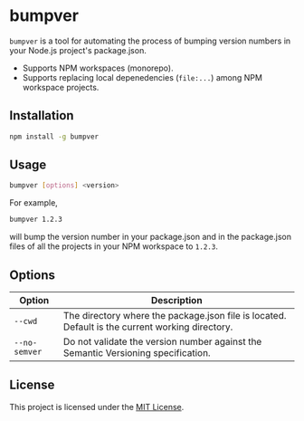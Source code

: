 # bumpver

`bumpver` is a tool for automating the process of bumping version numbers in your Node.js project's package.json.

* Supports NPM workspaces (monorepo).
* Supports replacing local depenedencies (`file:...`) among NPM workspace projects.

## Installation

```bash
npm install -g bumpver
```

## Usage

```bash
bumpver [options] <version>
```

For example,

```bash
bumpver 1.2.3
```

will bump the version number in your package.json and in the package.json files of all the projects in your NPM workspace to `1.2.3`.

## Options

| Option | Description |
| --- | --- |
| `--cwd` | The directory where the package.json file is located. Default is the current working directory. |
| `--no-semver` | Do not validate the version number against the Semantic Versioning specification. |

## License

This project is licensed under the [MIT License](./LICENSE). 
